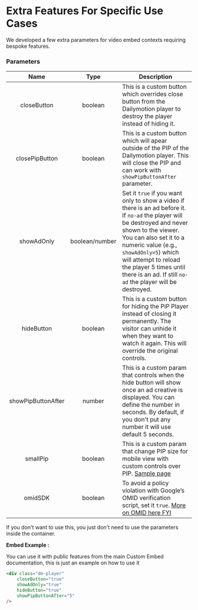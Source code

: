 # Extra Features For Specific Use Cases

We developed a few extra parameters for video embed contexts requiring bespoke features. 

### Parameters

| Name | Type | Description |
| :---: | :---: | --- |
| closeButton | boolean | This is a custom button which overrides close button from the Dailymotion player to destroy the player instead of hiding it. |
| closePipButton | boolean | This is a custom button which will apear outside of the PIP of the Dailymotion player. This will close the PIP and can work with `showPipButtonAfter` parameter. |
| showAdOnly | boolean/number | Set it `true` if you want only to show a video if there is an ad before it. If `no-ad` the player will be destroyed and never shown to the viewer. You can also set it to a numeric value (e.g., `showAdOnly=5`) which will attempt to reload the player 5 times until there is an ad. If still `no-ad` the player will be destroyed. |
| hideButton | boolean | This is a custom button for hiding the PiP Player instead of closing it permanently. The visitor can unhide it when they want to watch it again. This will override the original controls. |
| showPipButtonAfter | number | This is a custom param that controls when the hide button will show once an ad creative is displayed. You can define the number in seconds. By default, if you don't put any number it will use default 5 seconds. |
| smallPip | boolean | This is a custom param that change PIP size for mobile view with custom controls over PIP. [Sample page](https://dailymotion-pro-services.github.io/custom-embed-v2/examples/small_pip/)|
| omidSDK | boolean |  To avoid a policy violation with Google’s OMID verification script, set it `true`. [More on OMID here FYI](https://iabtechlab.com/standards/open-measurement-sdk/)|

If you don't want to use this, you just don't need to use the parameters inside the container.

**Embed Example :**

You can use it with public features from the main Custom Embed documentation, this is just an example on how to use it 
```html
<div class="dm-player"
	closeButton="true"
	showAdOnly="true"
	hideButton="true"
	showPipButtonAfter="5"
/>
```

